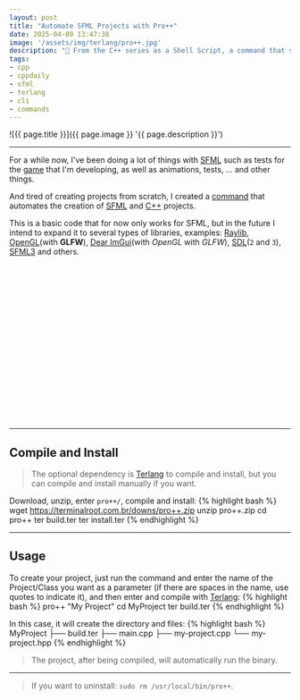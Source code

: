```yaml
---
layout: post
title: "Automate SFML Projects with Pro++"
date: 2025-04-09 13:47:38
image: '/assets/img/terlang/pro++.jpg'
description: "🚀 From the C++ series as a Shell Script, a command that saves time." 
tags:
- cpp
- cppdaily
- sfml
- terlang
- cli
- commands
---
```


![{{ page.title }}]({{ page.image }} '{{ page.description }}')

---

For a while now, I've been doing a lot of things with [SFML](https://terminalroot.com/tags#sfml) such as tests for the [game](https://terminalroot.com/tags#gamedev) that I'm developing, as well as animations, tests, ... and other things.

And tired of creating projects from scratch, I created a [command](https://terminalroot.com/tags#commands) that automates the creation of [SFML](https://terminalroot.com/tags#sfml) and [C++](https://terminalroot.com/tags#cpp) projects.

This is a basic code that for now only works for SFML, but in the future I intend to expand it to several types of libraries, examples: [Raylib](https://terminalroot.com/tags#raylib), [OpenGL](https://terminalroot.com/tags#opengl)(with **GLFW**), [Dear ImGui](https://terminalroot.com/tags#imgui)(with *OpenGL* with *GLFW*), [SDL](https://terminalroot.com/tags#sdl)(`2` and `3`), [SFML3](https://www.reddit.com/r/sfml/comments/1hjhs2n/sfml_300_released/) and others.

<!-- SQUARE - GAMES ROOT -->
<script async src="//pagead2.googlesyndication.com/pagead/js/adsbygoogle.js"></script>
<ins class="adsbygoogle"
style="display:inline-block;width:336px;height:280px"
data-ad-client="ca-pub-2838251107855362"
data-ad-slot="5351066970"></ins>
<script>
(adsbygoogle = window.adsbygoogle || []).push({});
</script>

---

## Compile and Install
> The optional dependency is [Terlang](https://github.com/terroo/terlang) to compile and install, but you can compile and install manually if you want.

Download, unzip, enter `pro++/`, compile and install:
{% highlight bash %}
wget https://terminalroot.com.br/downs/pro++.zip
unzip pro++.zip
cd pro++
ter build.ter
ter install.ter
{% endhighlight %}

---

## Usage
To create your project, just run the command and enter the name of the Project/Class you want as a parameter (if there are spaces in the name, use quotes to indicate it), and then enter and compile with [Terlang](https::github.com/terroo/terlang):
{% highlight bash %}
pro++ "My Project"
cd MyProject
ter build.ter
{% endhighlight %}

In this case, it will create the directory and files:
{% highlight bash %}
MyProject
├── build.ter
├── main.cpp
├── my-project.cpp
└── my-project.hpp
{% endhighlight %}
> The project, after being compiled, will automatically run the binary.

---

> If you want to uninstall: `sudo rm /usr/local/bin/pro++`.

